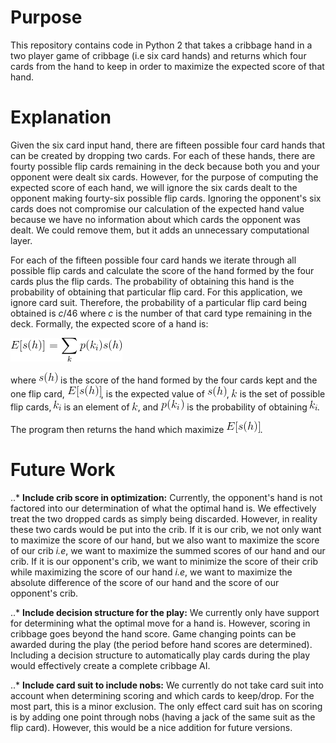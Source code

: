 # Purpose
This repository contains code in Python 2 that takes a cribbage hand in a two player game of cribbage (i.e six card hands) and returns which four cards from the hand to keep in order to maximize the expected score of that hand. 

# Explanation
Given the six card input hand, there are fifteen possible four card hands that can be created by dropping two cards. For each of these hands, there are fourty possible flip cards remaining in the deck because both you and your opponent were dealt six cards. However, for the purpose of computing the expected score of each hand, we will ignore the six cards dealt to the opponent making fourty-six possible flip cards. Ignoring the opponent's six cards does not compromise our calculation of the expected hand value because we have no information about which cards the opponent was dealt. We could remove them, but it adds an unnecessary computational layer.

For each of the fifteen possible four card hands we iterate through all possible flip cards and calculate the score of the hand formed by the four cards plus the flip cards. The probability of obtaining this hand is the probability of obtaining that particular flip card. For this application, we ignore card suit. Therefore, the probability of a particular flip card being obtained is *c*/46 where *c* is the number of that card type remaining in the deck. Formally, the expected score of a hand is:

![alt text][summation]

[summation]: https://github.com/wspoons5/CribbageAutomater/blob/master/summation1.png

where ![alt text](https://github.com/wspoons5/CribbageAutomater/blob/master/sh.png) is the score of the hand formed by the four cards kept and the one flip card, ![alt text](https://github.com/wspoons5/CribbageAutomater/blob/master/esh.png), is the expected value of ![alt text](https://github.com/wspoons5/CribbageAutomater/blob/master/sh.png), ![alt text](https://github.com/wspoons5/CribbageAutomater/blob/master/k.png) is the set of possible flip cards, ![alt text](https://github.com/wspoons5/CribbageAutomater/blob/master/ki.png) is an element of ![alt text](https://github.com/wspoons5/CribbageAutomater/blob/master/k.png), and ![alt text](https://github.com/wspoons5/CribbageAutomater/blob/master/pki.png) is the probability of obtaining ![alt text](https://github.com/wspoons5/CribbageAutomater/blob/master/ki.png). 

The program then returns the hand which maximize ![alt text](https://github.com/wspoons5/CribbageAutomater/blob/master/esh.png).

# Future Work
..* **Include crib score in optimization:** Currently, the opponent's hand is not factored into our determination of what the optimal hand is. We effectively treat the two dropped cards as simply being discarded. However, in reality these two cards would be put into the crib. If it is our crib, we not only want to maximize the score of our hand, but we also want to maximize the score of our crib *i.e*, we want to maximize the summed scores of our hand and our crib. If it is our opponent's crib, we want to minimize the score of their crib while maximizing the score of our hand *i.e*, we want to maximize the absolute difference of the score of our hand and the score of our opponent's crib. 

..* **Include decision structure for the play:** We currently only have support for determining what the optimal move for a hand is. However, scoring in cribbage goes beyond the hand score. Game changing points can be awarded during the play (the period before hand scores are determined). Including a decision structure to automatically play cards during the play would effectively create a complete cribbage AI.

..* **Include card suit to include nobs:** We currently do not take card suit into account when determining scoring and which cards to keep/drop. For the most part, this is a minor exclusion. The only effect card suit has on scoring is by adding one point through nobs (having a jack of the same suit as the flip card). However, this would be a nice addition for future versions.   

